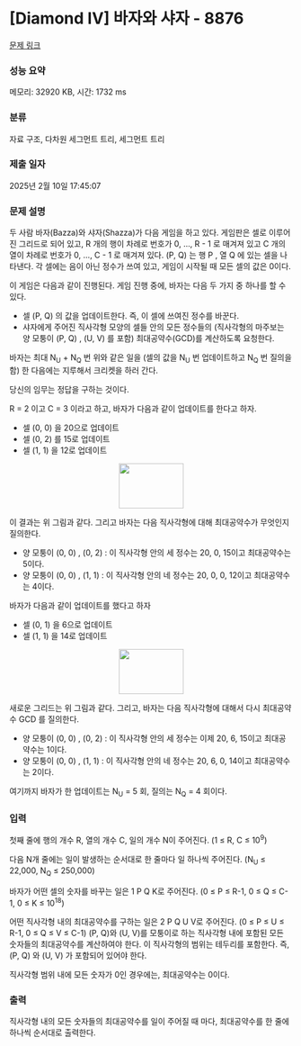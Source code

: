 # [Diamond IV] 바자와 샤자 - 8876 

[문제 링크](https://www.acmicpc.net/problem/8876) 

### 성능 요약

메모리: 32920 KB, 시간: 1732 ms

### 분류

자료 구조, 다차원 세그먼트 트리, 세그먼트 트리

### 제출 일자

2025년 2월 10일 17:45:07

### 문제 설명

<p>두 사람 바자(Bazza)와 샤자(Shazza)가 다음 게임을 하고 있다. 게임판은 셀로 이루어진 그리드로 되어 있고, R 개의 행이 차례로 번호가 0, …, R - 1 로 매겨져 있고 C 개의 열이 차례로 번호가 0, …, C - 1 로 매겨져 있다. (P, Q) 는 행 P , 열 Q 에 있는 셀을 나타낸다. 각 셀에는 음이 아닌 정수가 쓰여 있고, 게임이 시작될 때 모든 셀의 값은 0이다.</p>

<p>이 게임은 다음과 같이 진행된다. 게임 진행 중에, 바자는 다음 두 가지 중 하나를 할 수 있다.</p>

<ul>
	<li>셀 (P, Q) 의 값을 업데이트한다. 즉, 이 셀에 쓰여진 정수를 바꾼다.</li>
	<li>샤자에게 주어진 직사각형 모양의 셀들 안의 모든 정수들의 (직사각형의 마주보는 양 모퉁이 (P, Q) , (U, V) 를 포함) 최대공약수(GCD)를 계산하도록 요청한다.</li>
</ul>

<p>바자는 최대 N<sub>U</sub> + N<sub>Q</sub> 번 위와 같은 일을 (셀의 값을 N<sub>U</sub> 번 업데이트하고 N<sub>Q</sub> 번 질의을 함) 한 다음에는 지루해서 크리켓을 하러 간다.</p>

<p>당신의 임무는 정답을 구하는 것이다.</p>

<p>R = 2 이고 C = 3 이라고 하고, 바자가 다음과 같이 업데이트를 한다고 하자.</p>

<ul>
	<li>셀 (0, 0) 을 20으로 업데이트</li>
	<li>셀 (0, 2) 를 15로 업데이트</li>
	<li>셀 (1, 1) 을 12로 업데이트</li>
</ul>

<p style="text-align: center;"><img alt="" src="https://upload.acmicpc.net/31472158-f1aa-4904-8a79-28348667c2dc/-/preview/" style="width: 115px; height: 80px;"></p>

<p>이 결과는 위 그림과 같다. 그리고 바자는 다음 직사각형에 대해 최대공약수가 무엇인지 질의한다.</p>

<ul>
	<li>양 모퉁이 (0, 0) , (0, 2) : 이 직사각형 안의 세 정수는 20, 0, 15이고 최대공약수는 5이다.</li>
	<li>양 모퉁이 (0, 0) , (1, 1) : 이 직사각형 안의 네 정수는 20, 0, 0, 12이고 최대공약수는 4이다.</li>
</ul>

<p>바자가 다음과 같이 업데이트를 했다고 하자</p>

<ul>
	<li>셀 (0, 1) 을 6으로 업데이트</li>
	<li>셀 (1, 1) 을 14로 업데이트</li>
</ul>

<p style="text-align: center;"><img alt="" src="https://upload.acmicpc.net/aacc6656-4c4b-4ec3-a2a0-bc2e9ccbad3f/-/preview/" style="width: 115px; height: 80px;"></p>

<p>새로운 그리드는 위 그림과 같다. 그리고, 바자는 다음 직사각형에 대해서 다시 최대공약수 GCD 를 질의한다.</p>

<ul>
	<li>양 모퉁이 (0, 0) , (0, 2) : 이 직사각형 안의 세 정수는 이제 20, 6, 15이고 최대공약수는 1이다.</li>
	<li>양 모퉁이 (0, 0) , (1, 1) : 이 직사각형 안의 네 정수는 20, 6, 0, 14이고 최대공약수는 2이다.</li>
</ul>

<p>여기까지 바자가 한 업데이트는 N<sub>U</sub> = 5 회, 질의는 N<sub>Q</sub> = 4 회이다.</p>

### 입력 

 <p>첫째 줄에 행의 개수 R, 열의 개수 C, 일의 개수 N이 주어진다. (1 ≤ R, C ≤ 10<sup>9</sup>)</p>

<p>다음 N개 줄에는 일이 발생하는 순서대로 한 줄마다 일 하나씩 주어진다. (N<sub>U</sub> ≤ 22,000, N<sub>Q</sub> ≤ 250,000)</p>

<p>바자가 어떤 셀의 숫자를 바꾸는 일은 1 P Q K로 주어진다. (0 ≤ P ≤ R-1, 0 ≤ Q ≤ C-1, 0 ≤ K ≤ 10<sup>18</sup>)</p>

<p>어떤 직사각형 내의 최대공약수를 구하는 일은 2 P Q U V로 주어진다. (0 ≤ P ≤ U ≤ R-1, 0 ≤ Q ≤ V ≤ C-1) (P, Q)와 (U, V)를 모퉁이로 하는 직사각형 내에 포함된 모든 숫자들의 최대공약수를 계산하여야 한다. 이 직사각형의 범위는 테두리를 포함한다. 즉, (P, Q) 와 (U, V) 가 포함되어 있어야 한다.</p>

<p>직사각형 범위 내에 모든 숫자가 0인 경우에는, 최대공약수는 0이다.</p>

### 출력 

 <p>직사각형 내의 모든 숫자들의 최대공약수를 일이 주어질 때 마다, 최대공약수를 한 줄에 하나씩 순서대로 출력한다.</p>

